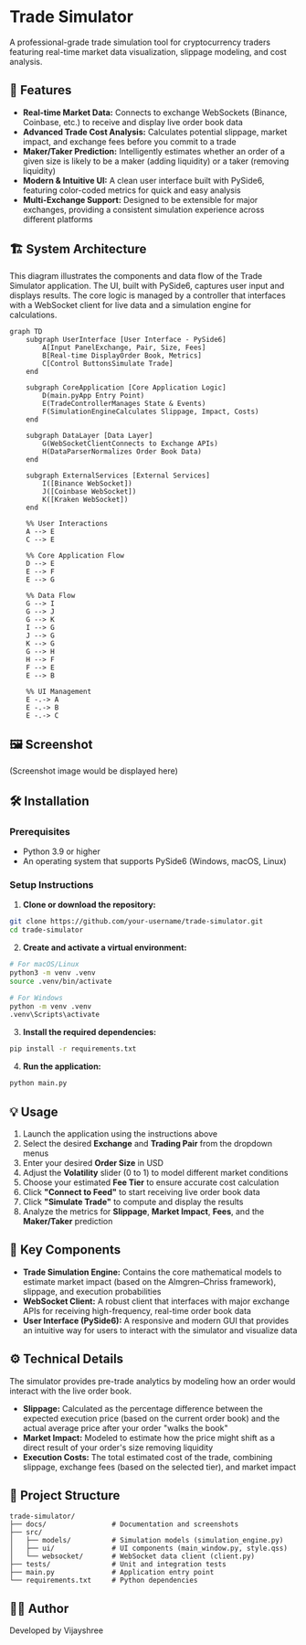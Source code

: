 # Trade Simulator

A professional-grade trade simulation tool for cryptocurrency traders featuring real-time market data visualization, slippage modeling, and cost analysis.

## 🚀 Features

* **Real-time Market Data:** Connects to exchange WebSockets (Binance, Coinbase, etc.) to receive and display live order book data
* **Advanced Trade Cost Analysis:** Calculates potential slippage, market impact, and exchange fees before you commit to a trade
* **Maker/Taker Prediction:** Intelligently estimates whether an order of a given size is likely to be a maker (adding liquidity) or a taker (removing liquidity)
* **Modern & Intuitive UI:** A clean user interface built with PySide6, featuring color-coded metrics for quick and easy analysis
* **Multi-Exchange Support:** Designed to be extensible for major exchanges, providing a consistent simulation experience across different platforms

## 🏗️ System Architecture

This diagram illustrates the components and data flow of the Trade Simulator application. The UI, built with PySide6, captures user input and displays results. The core logic is managed by a controller that interfaces with a WebSocket client for live data and a simulation engine for calculations.

```mermaid
graph TD
    subgraph UserInterface [User Interface - PySide6]
        A[Input PanelExchange, Pair, Size, Fees]
        B[Real-time DisplayOrder Book, Metrics]
        C[Control ButtonsSimulate Trade]
    end

    subgraph CoreApplication [Core Application Logic]
        D(main.pyApp Entry Point)
        E(TradeControllerManages State & Events)
        F(SimulationEngineCalculates Slippage, Impact, Costs)
    end

    subgraph DataLayer [Data Layer]
        G(WebSocketClientConnects to Exchange APIs)
        H(DataParserNormalizes Order Book Data)
    end

    subgraph ExternalServices [External Services]
        I([Binance WebSocket])
        J([Coinbase WebSocket])
        K([Kraken WebSocket])
    end

    %% User Interactions
    A --> E
    C --> E
    
    %% Core Application Flow
    D --> E
    E --> F
    E --> G
    
    %% Data Flow
    G --> I
    G --> J
    G --> K
    I --> G
    J --> G
    K --> G
    G --> H
    H --> F
    F --> E
    E --> B
    
    %% UI Management
    E -.-> A
    E -.-> B
    E -.-> C
```

## 🖼️ Screenshot
(Screenshot image would be displayed here)

## 🛠 Installation

### Prerequisites
* Python 3.9 or higher
* An operating system that supports PySide6 (Windows, macOS, Linux)

### Setup Instructions

1. **Clone or download the repository:**
```bash
git clone https://github.com/your-username/trade-simulator.git
cd trade-simulator
```

2. **Create and activate a virtual environment:**
```bash
# For macOS/Linux
python3 -m venv .venv
source .venv/bin/activate

# For Windows
python -m venv .venv
.venv\Scripts\activate
```

3. **Install the required dependencies:**
```bash
pip install -r requirements.txt
```

4. **Run the application:**
```bash
python main.py
```

## 💡 Usage

1. Launch the application using the instructions above
2. Select the desired **Exchange** and **Trading Pair** from the dropdown menus
3. Enter your desired **Order Size** in USD
4. Adjust the **Volatility** slider (0 to 1) to model different market conditions
5. Choose your estimated **Fee Tier** to ensure accurate cost calculation
6. Click **"Connect to Feed"** to start receiving live order book data
7. Click **"Simulate Trade"** to compute and display the results
8. Analyze the metrics for **Slippage**, **Market Impact**, **Fees**, and the **Maker/Taker** prediction

## 🧠 Key Components

* **Trade Simulation Engine:** Contains the core mathematical models to estimate market impact (based on the Almgren–Chriss framework), slippage, and execution probabilities
* **WebSocket Client:** A robust client that interfaces with major exchange APIs for receiving high-frequency, real-time order book data
* **User Interface (PySide6):** A responsive and modern GUI that provides an intuitive way for users to interact with the simulator and visualize data

## ⚙️ Technical Details

The simulator provides pre-trade analytics by modeling how an order would interact with the live order book.

* **Slippage:** Calculated as the percentage difference between the expected execution price (based on the current order book) and the actual average price after your order "walks the book"
* **Market Impact:** Modeled to estimate how the price might shift as a direct result of your order's size removing liquidity
* **Execution Costs:** The total estimated cost of the trade, combining slippage, exchange fees (based on the selected tier), and market impact

## 📁 Project Structure

```
trade-simulator/
├── docs/                # Documentation and screenshots
├── src/
│   ├── models/          # Simulation models (simulation_engine.py)
│   ├── ui/              # UI components (main_window.py, style.qss)
│   └── websocket/       # WebSocket data client (client.py)
├── tests/               # Unit and integration tests
├── main.py              # Application entry point
└── requirements.txt     # Python dependencies
```

## 👩‍💻 Author

Developed by Vijayshree
